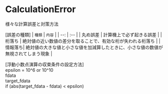 # CalculationError
様々な計算誤差と対策方法  
  
[誤差の種類]
| `種類` | `内容` | 
| --: | :--    |
| 丸め誤差 | 計算機上で必ず起きる誤差 |
| 桁落ち | 絶対値の近い数値の差分を取ることで、有効な桁が失われる桁落ち |
| 情報落ち| 絶対値の大きな値と小さな値を加減算したときに、小さな値の数値が無視されてしまう現象 |
  
[浮動小数点演算の収束条件の設定方法]  
epsilon = 10^6 or 10^10  
fdata  
target_fdata  
if (abs(target_fdata - fdata) < epsilon)  
